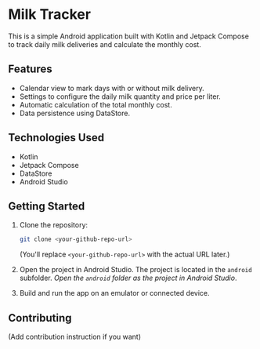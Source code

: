 # Milk Tracker

This is a simple Android application built with Kotlin and Jetpack Compose to track daily milk deliveries and calculate the monthly cost.

## Features

*   Calendar view to mark days with or without milk delivery.
*   Settings to configure the daily milk quantity and price per liter.
*   Automatic calculation of the total monthly cost.
*   Data persistence using DataStore.

## Technologies Used

*   Kotlin
*   Jetpack Compose
*   DataStore
*   Android Studio

## Getting Started

1.  Clone the repository:
    ```bash
    git clone <your-github-repo-url>
    ```
    (You'll replace `<your-github-repo-url>` with the actual URL later.)

2.  Open the project in Android Studio. The project is located in the `android` subfolder. *Open the `android` folder as the project in Android Studio*.

3.  Build and run the app on an emulator or connected device.

## Contributing
(Add contribution instruction if you want)